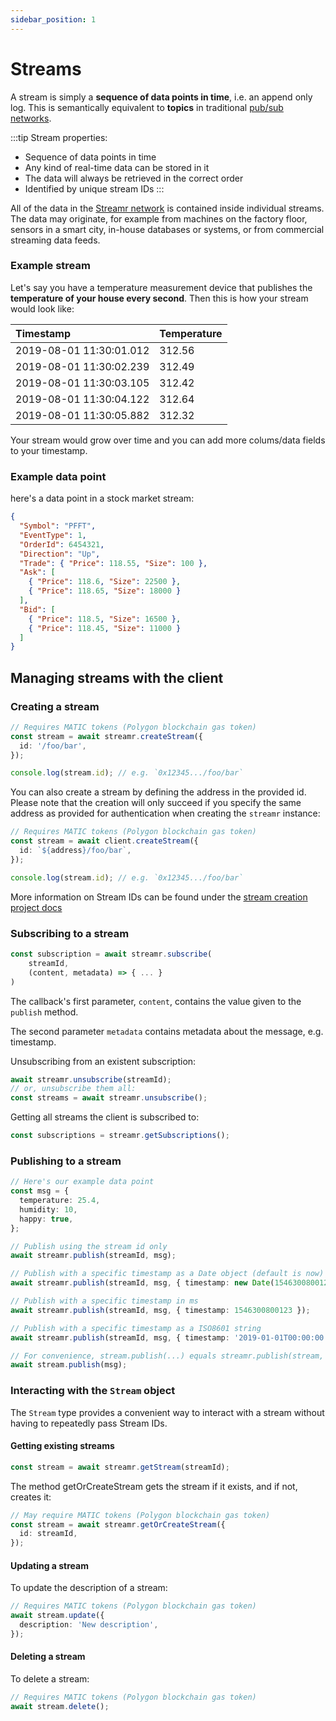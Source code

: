 ```yaml
---
sidebar_position: 1
---
```


# Streams
A stream is simply a **sequence of data points in time**, i.e. an append only log. This is semantically equivalent to **topics** in traditional [pub/sub networks](usage/pub-sub.md).

:::tip Stream properties:
- Sequence of data points in time
- Any kind of real-time data can be stored in it
- The data will always be retrieved in the correct order
- Identified by unique stream IDs
:::

All of the data in the [Streamr network](usage/streamr-network.md) is contained inside individual streams. The data may originate, for example from machines on the factory floor, sensors in a smart city, in-house databases or systems, or from commercial streaming data feeds.

### Example stream

Let's say you have a temperature measurement device that publishes the **temperature of your house every second**. Then this is how your stream would look like:

| Timestamp               | Temperature |
| :---------------------- | :---------- |
| 2019-08-01 11:30:01.012 | 312.56      |
| 2019-08-01 11:30:02.239 | 312.49      |
| 2019-08-01 11:30:03.105 | 312.42      |
| 2019-08-01 11:30:04.122 | 312.64      |
| 2019-08-01 11:30:05.882 | 312.32      |

Your stream would grow over time and you can add more colums/data fields to your timestamp.

### Example data point

here's a data point in a stock market stream:

```json
{
  "Symbol": "PFFT",
  "EventType": 1,
  "OrderId": 6454321,
  "Direction": "Up",
  "Trade": { "Price": 118.55, "Size": 100 },
  "Ask": [
    { "Price": 118.6, "Size": 22500 },
    { "Price": 118.65, "Size": 18000 }
  ],
  "Bid": [
    { "Price": 118.5, "Size": 16500 },
    { "Price": 118.45, "Size": 11000 }
  ]
}
```

## Managing streams with the client

### Creating a stream

```ts
// Requires MATIC tokens (Polygon blockchain gas token)
const stream = await streamr.createStream({
  id: '/foo/bar',
});

console.log(stream.id); // e.g. `0x12345.../foo/bar`
```

You can also create a stream by defining the address in the provided id. Please note that the creation will only succeed if you specify the same address as provided for authentication when creating the `streamr` instance:

```ts
// Requires MATIC tokens (Polygon blockchain gas token)
const stream = await client.createStream({
  id: `${address}/foo/bar`,
});

console.log(stream.id); // e.g. `0x12345.../foo/bar`
```

More information on Stream IDs can be found under the [stream creation project docs](https://streamr.network/docs/streams/creating-streams)

### Subscribing to a stream

```ts
const subscription = await streamr.subscribe(
    streamId,
    (content, metadata) => { ... }
)
```

The callback's first parameter, `content`, contains the value given to the `publish` method.

The second parameter `metadata` contains metadata about the message, e.g. timestamp.

Unsubscribing from an existent subscription:

```ts
await streamr.unsubscribe(streamId);
// or, unsubscribe them all:
const streams = await streamr.unsubscribe();
```

Getting all streams the client is subscribed to:

```ts
const subscriptions = streamr.getSubscriptions();
```

### Publishing to a stream

```ts
// Here's our example data point
const msg = {
  temperature: 25.4,
  humidity: 10,
  happy: true,
};

// Publish using the stream id only
await streamr.publish(streamId, msg);

// Publish with a specific timestamp as a Date object (default is now)
await streamr.publish(streamId, msg, { timestamp: new Date(1546300800123) });

// Publish with a specific timestamp in ms
await streamr.publish(streamId, msg, { timestamp: 1546300800123 });

// Publish with a specific timestamp as a ISO8601 string
await streamr.publish(streamId, msg, { timestamp: '2019-01-01T00:00:00.123Z' });

// For convenience, stream.publish(...) equals streamr.publish(stream, ...)
await stream.publish(msg);
```

### Interacting with the `Stream` object

The `Stream` type provides a convenient way to interact with a stream without having to repeatedly pass Stream IDs.

#### Getting existing streams

```ts
const stream = await streamr.getStream(streamId);
```

The method getOrCreateStream gets the stream if it exists, and if not, creates it:

```ts
// May require MATIC tokens (Polygon blockchain gas token)
const stream = await streamr.getOrCreateStream({
  id: streamId,
});
```

#### Updating a stream

To update the description of a stream:

```ts
// Requires MATIC tokens (Polygon blockchain gas token)
await stream.update({
  description: 'New description',
});
```

#### Deleting a stream

To delete a stream:

```ts
// Requires MATIC tokens (Polygon blockchain gas token)
await stream.delete();
```

